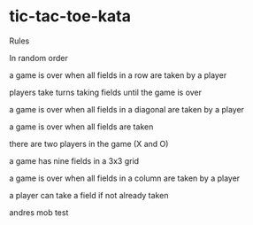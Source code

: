 # tic-tac-toe-kata

Rules

In random order

a game is over when all fields in a row are taken by a player

players take turns taking fields until the game is over

a game is over when all fields in a diagonal are taken by a player

a game is over when all fields are taken

there are two players in the game (X and O)

a game has nine fields in a 3x3 grid

a game is over when all fields in a column are taken by a player

a player can take a field if not already taken

andres mob test
